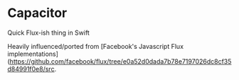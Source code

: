 # Capacitor
Quick Flux-ish thing in Swift

Heavily influenced/ported from [Facebook's Javascript Flux implementations](https://github.com/facebook/flux/tree/e0a52d0dada7b78e7197026dc8cf35d84991f0e8/src.
